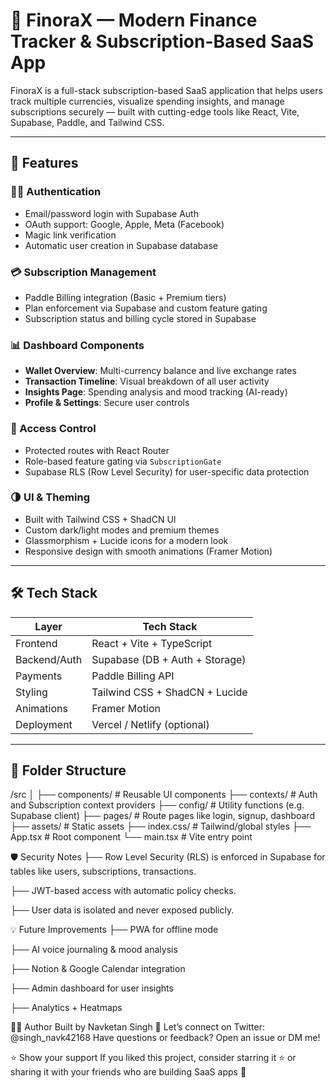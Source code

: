 # 🌿 FinoraX — Modern Finance Tracker & Subscription-Based SaaS App

FinoraX is a full-stack subscription-based SaaS application that helps users track multiple currencies, visualize spending insights, and manage subscriptions securely — built with cutting-edge tools like React, Vite, Supabase, Paddle, and Tailwind CSS.

---

## 🚀 Features

### 🧑‍💻 Authentication
- Email/password login with Supabase Auth
- OAuth support: Google, Apple, Meta (Facebook)
- Magic link verification
- Automatic user creation in Supabase database

### 💳 Subscription Management
- Paddle Billing integration (Basic + Premium tiers)
- Plan enforcement via Supabase and custom feature gating
- Subscription status and billing cycle stored in Supabase

### 📊 Dashboard Components
- **Wallet Overview**: Multi-currency balance and live exchange rates
- **Transaction Timeline**: Visual breakdown of all user activity
- **Insights Page**: Spending analysis and mood tracking (AI-ready)
- **Profile & Settings**: Secure user controls

### 🔐 Access Control
- Protected routes with React Router
- Role-based feature gating via `SubscriptionGate`
- Supabase RLS (Row Level Security) for user-specific data protection

### 🌗 UI & Theming
- Built with Tailwind CSS + ShadCN UI
- Custom dark/light modes and premium themes
- Glassmorphism + Lucide icons for a modern look
- Responsive design with smooth animations (Framer Motion)

---

## 🛠️ Tech Stack

| Layer          | Tech Stack                        |
| -------------- | --------------------------------- |
| Frontend       | React + Vite + TypeScript         |
| Backend/Auth   | Supabase (DB + Auth + Storage)    |
| Payments       | Paddle Billing API                |
| Styling        | Tailwind CSS + ShadCN + Lucide    |
| Animations     | Framer Motion                     |
| Deployment     | Vercel / Netlify (optional)       |

---

## 📁 Folder Structure

/src
│
├── components/ # Reusable UI components
├── contexts/ # Auth and Subscription context providers
├── config/ # Utility functions (e.g. Supabase client)
├── pages/ # Route pages like login, signup, dashboard
├── assets/ # Static assets
├── index.css/ # Tailwind/global styles
├── App.tsx # Root component
└── main.tsx # Vite entry point

🛡️ Security Notes
├── Row Level Security (RLS) is enforced in Supabase for tables like users, subscriptions, transactions.

├── JWT-based access with automatic policy checks.

├── User data is isolated and never exposed publicly.


💡 Future Improvements
├── PWA for offline mode

├── AI voice journaling & mood analysis

├── Notion & Google Calendar integration

├── Admin dashboard for user insights

├── Analytics + Heatmaps

🧑‍🎓 Author
Built by Navketan Singh 🚀
Let’s connect on Twitter: @singh_navk42168
Have questions or feedback? Open an issue or DM me!

⭐️ Show your support
If you liked this project, consider starring it ⭐️
or sharing it with your friends who are building SaaS apps 💬
